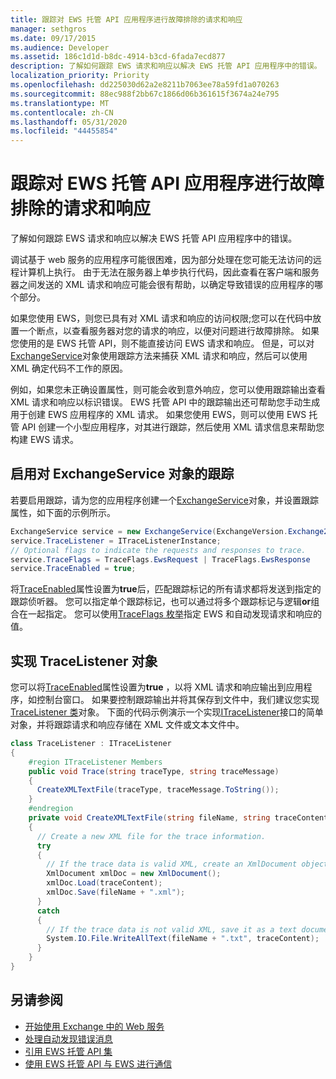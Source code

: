```yaml
---
title: 跟踪对 EWS 托管 API 应用程序进行故障排除的请求和响应
manager: sethgros
ms.date: 09/17/2015
ms.audience: Developer
ms.assetid: 186c1d1d-b8dc-4914-b3cd-6fada7ecd877
description: 了解如何跟踪 EWS 请求和响应以解决 EWS 托管 API 应用程序中的错误。
localization_priority: Priority
ms.openlocfilehash: dd225030d62a2e8211b7063ee78a59fd1a070263
ms.sourcegitcommit: 88ec988f2bb67c1866d06b361615f3674a24e795
ms.translationtype: MT
ms.contentlocale: zh-CN
ms.lasthandoff: 05/31/2020
ms.locfileid: "44455854"
---
```

# <a name="trace-requests-and-responses-to-troubleshoot-ews-managed-api-apps"></a>跟踪对 EWS 托管 API 应用程序进行故障排除的请求和响应

了解如何跟踪 EWS 请求和响应以解决 EWS 托管 API 应用程序中的错误。
  
调试基于 web 服务的应用程序可能很困难，因为部分处理在您可能无法访问的远程计算机上执行。 由于无法在服务器上单步执行代码，因此查看在客户端和服务器之间发送的 XML 请求和响应可能会很有帮助，以确定导致错误的应用程序的哪个部分。 
  
如果您使用 EWS，则您已具有对 XML 请求和响应的访问权限;您可以在代码中放置一个断点，以查看服务器对您的请求的响应，以便对问题进行故障排除。 如果您使用的是 EWS 托管 API，则不能直接访问 EWS 请求和响应。 但是，可以对[ExchangeService](https://msdn.microsoft.com/library/microsoft.exchange.webservices.data.exchangeservice%28v=exchg.80%29.aspx)对象使用跟踪方法来捕获 XML 请求和响应，然后可以使用 XML 确定代码不工作的原因。 

例如，如果您未正确设置属性，则可能会收到意外响应，您可以使用跟踪输出查看 XML 请求和响应以标识错误。 EWS 托管 API 中的跟踪输出还可帮助您手动生成用于创建 EWS 应用程序的 XML 请求。 如果您使用 EWS，则可以使用 EWS 托管 API 创建一个小型应用程序，对其进行跟踪，然后使用 XML 请求信息来帮助您构建 EWS 请求。 
  
## <a name="enabling-tracing-on-the-exchangeservice-object"></a>启用对 ExchangeService 对象的跟踪
<a name="bk_EnableTracing"> </a>

若要启用跟踪，请为您的应用程序创建一个[ExchangeService](https://msdn.microsoft.com/library/microsoft.exchange.webservices.data.exchangeservice%28v=exchg.80%29.aspx)对象，并设置跟踪属性，如下面的示例所示。 
  
```cs
ExchangeService service = new ExchangeService(ExchangeVersion.Exchange2010);
service.TraceListener = ITraceListenerInstance;
// Optional flags to indicate the requests and responses to trace.
service.TraceFlags = TraceFlags.EwsRequest | TraceFlags.EwsResponse
service.TraceEnabled = true;

```

将[TraceEnabled](https://msdn.microsoft.com/library/microsoft.exchange.webservices.data.exchangeservicebase.traceenabled%28v=exchg.80%29.aspx)属性设置为**true**后，匹配跟踪标记的所有请求都将发送到指定的跟踪侦听器。 您可以指定单个跟踪标记，也可以通过将多个跟踪标记与逻辑**or**组合在一起指定。 您可以使用[TraceFlags 枚举](https://msdn.microsoft.com/library/microsoft.exchange.webservices.data.traceflags%28v=exchg.80%29.aspx)指定 EWS 和自动发现请求和响应的值。 
  
## <a name="implementing-a-tracelistener-object"></a>实现 TraceListener 对象
<a name="bk_traceListener"> </a>

您可以将[TraceEnabled](https://msdn.microsoft.com/library/microsoft.exchange.webservices.data.exchangeservicebase.traceenabled%28v=exchg.80%29.aspx)属性设置为**true** ，以将 XML 请求和响应输出到应用程序，如控制台窗口。 如果要控制跟踪输出并将其保存到文件中，我们建议您实现[TraceListener 类](https://msdn.microsoft.com/library/system.diagnostics.tracelistener.aspx)对象。 下面的代码示例演示一个实现[ITraceListener](https://msdn.microsoft.com/library/microsoft.exchange.webservices.data.itracelistener%28v=exchg.80%29.aspx)接口的简单对象，并将跟踪请求和响应存储在 XML 文件或文本文件中。 
  
```cs
class TraceListener : ITraceListener
{
    #region ITraceListener Members
    public void Trace(string traceType, string traceMessage)
    {
      CreateXMLTextFile(traceType, traceMessage.ToString());
    }
    #endregion
    private void CreateXMLTextFile(string fileName, string traceContent)
    {
      // Create a new XML file for the trace information.
      try
      {
        // If the trace data is valid XML, create an XmlDocument object and save.
        XmlDocument xmlDoc = new XmlDocument();
        xmlDoc.Load(traceContent);
        xmlDoc.Save(fileName + ".xml");
      }
      catch
      {
        // If the trace data is not valid XML, save it as a text document.
        System.IO.File.WriteAllText(fileName + ".txt", traceContent);
      }
    }
}

```

## <a name="see-also"></a>另请参阅

- [开始使用 Exchange 中的 Web 服务](start-using-web-services-in-exchange.md)
- [处理自动发现错误消息](handling-autodiscover-error-messages.md)    
- [引用 EWS 托管 API 集](how-to-reference-the-ews-managed-api-assembly.md)    
- [使用 EWS 托管 API 与 EWS 进行通信](how-to-communicate-with-ews-by-using-the-ews-managed-api.md)
    

